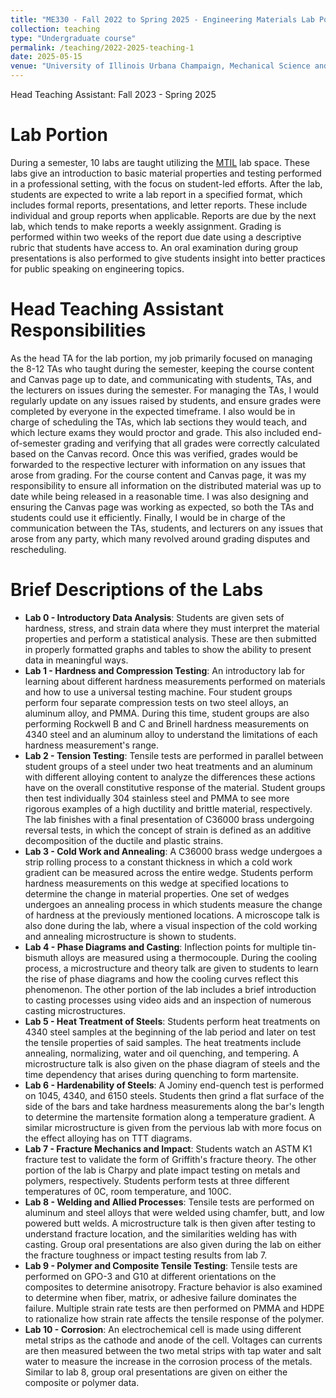 ```yaml
---
title: "ME330 - Fall 2022 to Spring 2025 - Engineering Materials Lab Portion"
collection: teaching
type: "Undergraduate course"
permalink: /teaching/2022-2025-teaching-1
date: 2025-05-15
venue: "University of Illinois Urbana Champaign, Mechanical Science and Engineering Department"
---
```

Head Teaching Assistant: Fall 2023 - Spring 2025

Lab Portion
======
During a semester, 10 labs are taught utilizing the [MTIL](https://mtil.illinois.edu) lab space. These labs give an introduction to basic material properties and testing performed in a professional setting, with the focus on student-led efforts. After the lab, students are expected to write a lab report in a specified format, which includes formal reports, presentations, and letter reports. These include individual and group reports when applicable. Reports are due by the next lab, which tends to make reports a weekly assignment. Grading is performed within two weeks of the report due date using a descriptive rubric that students have access to. An oral examination during group presentations is also performed to give students insight into better practices for public speaking on engineering topics.    

Head Teaching Assistant Responsibilities
======

As the head TA for the lab portion, my job primarily focused on managing the 8-12 TAs who taught during the semester, keeping the course content and Canvas page up to date, and communicating with students, TAs, and the lecturers on issues during the semester. 
For managing the TAs, I would regularly update on any issues raised by students, and ensure grades were completed by everyone in the expected timeframe.
I also would be in charge of scheduling the TAs, which lab sections they would teach, and which lecture exams they would proctor and grade.
This also included end-of-semester grading and verifying that all grades were correctly calculated based on the Canvas record. 
Once this was verified, grades would be forwarded to the respective lecturer with information on any issues that arose from grading.
For the course content and Canvas page, it was my responsibility to ensure all information on the distributed material was up to date while being released in a reasonable time. 
I was also designing and ensuring the Canvas page was working as expected, so both the TAs and students could use it efficiently.
Finally, I would be in charge of the communication between the TAs, students, and lecturers on any issues that arose from any party, which many revolved around grading disputes and rescheduling.

Brief Descriptions of the Labs
======
- **Lab 0 - Introductory Data Analysis**: Students are given sets of hardness, stress, and strain data where they must interpret the material properties and perform a statistical analysis. 
  These are then submitted in properly formatted graphs and tables to show the ability to present data in meaningful ways.
- **Lab 1 - Hardness and Compression Testing**: An introductory lab for learning about different hardness measurements performed on materials and how to use a universal testing machine. Four student groups perform four separate compression tests on two steel alloys, an aluminum alloy, and PMMA. During this time, student groups are also performing Rockwell B and C and Brinell hardness measurements on 4340 steel and an aluminum alloy to understand the limitations of each hardness measurement's range.
- **Lab 2 - Tension Testing**: Tensile tests are performed in parallel between student groups of a steel under two heat treatments and an aluminum with different alloying content to analyze the differences these actions have on the overall constitutive response of the material. Student groups then test individually 304 stainless steel and PMMA to see more rigorous examples of a high ductility and brittle material, respectively. The lab finishes with a final presentation of C36000 brass undergoing reversal tests, in which the concept of strain is defined as an additive decomposition of the ductile and plastic strains.
- **Lab 3 - Cold Work and Annealing**: A C36000 brass wedge undergoes a strip rolling process to a constant thickness in which a cold work gradient can be measured across the entire wedge. Students perform hardness measurements on this wedge at specified locations to determine the change in material properties. One set of wedges undergoes an annealing process in which students measure the change of hardness at the previously mentioned locations. A microscope talk is also done during the lab, where a visual inspection of the cold working and annealing microstructure is shown to students.    
- **Lab 4 - Phase Diagrams and Casting**: Inflection points for multiple tin-bismuth alloys are measured using a thermocouple. During the cooling process, a microstructure and theory talk are given to students to learn the rise of phase diagrams and how the cooling curves reflect this phenomenon. The other portion of the lab includes a brief introduction to casting processes using video aids and an inspection of numerous casting microstructures.  
- **Lab 5 - Heat Treatment of Steels**: Students perform heat treatments on 4340 steel samples at the beginning of the lab period and later on test the tensile properties of said samples. The heat treatments include annealing, normalizing, water and oil quenching, and tempering. A microstructure talk is also given on the phase diagram of steels and the time dependency that arises during quenching to form martensite.
- **Lab 6 - Hardenability of Steels**: A Jominy end-quench test is performed on 1045, 4340, and 6150 steels. Students then grind a flat surface of the side of the bars and take hardness measurements along the bar's length to determine the martensite formation along a temperature gradient. A similar microstructure is given from the pervious lab with more focus on the effect alloying has on TTT diagrams.
- **Lab 7 - Fracture Mechanics and Impact**: Students watch an ASTM K1 fracture test to validate the form of Griffith's fracture theory. The other portion of the lab is Charpy and plate impact testing on metals and polymers, respectively. Students perform tests at three different temperatures of 0C, room temperature, and 100C.
- **Lab 8 - Welding and Allied Processes**: Tensile tests are performed on aluminum and steel alloys that were welded using chamfer, butt, and low powered butt welds. A microstructure talk is then given after testing to understand fracture location, and the similarities welding has with casting. Group oral presentations are also given during the lab on either the fracture toughness or impact testing results from lab 7.
- **Lab 9 - Polymer and Composite Tensile Testing**: Tensile tests are performed on GPO-3 and G10 at different orientations on the composites to determine anisotropy. Fracture behavior is also examined to determine when fiber, matrix, or adhesive failure dominates the failure. Multiple strain rate tests are then performed on PMMA and HDPE to rationalize how strain rate affects the tensile response of the polymer.
- **Lab 10 - Corrosion**: An electrochemical cell is made using different metal strips as the cathode and anode of the cell. Voltages can currents are then measured between the two metal strips with tap water and salt water to measure the increase in the corrosion process of the metals. Similar to lab 8, group oral presentations are given on either the composite or polymer data.   

